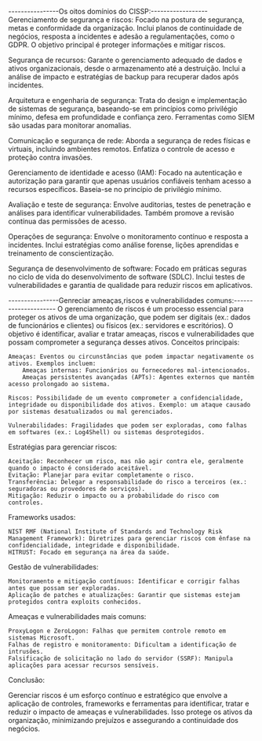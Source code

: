 ----------------Os oitos domínios do CISSP:------------------
Gerenciamento de segurança e riscos: Focado na postura de segurança, metas e conformidade da organização. Inclui planos de continuidade de negócios, resposta a incidentes e adesão a regulamentações, como o GDPR. O objetivo principal é proteger informações e mitigar riscos.

Segurança de recursos: Garante o gerenciamento adequado de dados e ativos organizacionais, desde o armazenamento até a destruição. Inclui a análise de impacto e estratégias de backup para recuperar dados após incidentes.

Arquitetura e engenharia de segurança: Trata do design e implementação de sistemas de segurança, baseando-se em princípios como privilégio mínimo, defesa em profundidade e confiança zero. Ferramentas como SIEM são usadas para monitorar anomalias.

Comunicação e segurança de rede: Aborda a segurança de redes físicas e virtuais, incluindo ambientes remotos. Enfatiza o controle de acesso e proteção contra invasões.

Gerenciamento de identidade e acesso (IAM): Focado na autenticação e autorização para garantir que apenas usuários confiáveis tenham acesso a recursos específicos. Baseia-se no princípio de privilégio mínimo.

Avaliação e teste de segurança: Envolve auditorias, testes de penetração e análises para identificar vulnerabilidades. Também promove a revisão contínua das permissões de acesso.

Operações de segurança: Envolve o monitoramento contínuo e resposta a incidentes. Inclui estratégias como análise forense, lições aprendidas e treinamento de conscientização.

Segurança de desenvolvimento de software: Focado em práticas seguras no ciclo de vida do desenvolvimento de software (SDLC). Inclui testes de vulnerabilidades e garantia de qualidade para reduzir riscos em aplicativos.

 ----------------Genreciar ameaças,riscos e vulnerabilidades comuns:---------------------
O gerenciamento de riscos é um processo essencial para proteger os ativos de uma organização, que podem ser digitais (ex.: dados de funcionários e clientes) ou físicos (ex.: servidores e escritórios). O objetivo é identificar, avaliar e tratar ameaças, riscos e vulnerabilidades que possam comprometer a segurança desses ativos.
Conceitos principais:

    Ameaças: Eventos ou circunstâncias que podem impactar negativamente os ativos. Exemplos incluem:
        Ameaças internas: Funcionários ou fornecedores mal-intencionados.
        Ameaças persistentes avançadas (APTs): Agentes externos que mantêm acesso prolongado ao sistema.

    Riscos: Possibilidade de um evento comprometer a confidencialidade, integridade ou disponibilidade dos ativos. Exemplo: um ataque causado por sistemas desatualizados ou mal gerenciados.

    Vulnerabilidades: Fragilidades que podem ser exploradas, como falhas em softwares (ex.: Log4Shell) ou sistemas desprotegidos.

Estratégias para gerenciar riscos:

    Aceitação: Reconhecer um risco, mas não agir contra ele, geralmente quando o impacto é considerado aceitável.
    Evitação: Planejar para evitar completamente o risco.
    Transferência: Delegar a responsabilidade do risco a terceiros (ex.: seguradoras ou provedores de serviços).
    Mitigação: Reduzir o impacto ou a probabilidade do risco com controles.

Frameworks usados:

    NIST RMF (National Institute of Standards and Technology Risk Management Framework): Diretrizes para gerenciar riscos com ênfase na confidencialidade, integridade e disponibilidade.
    HITRUST: Focado em segurança na área da saúde.

Gestão de vulnerabilidades:

    Monitoramento e mitigação contínuos: Identificar e corrigir falhas antes que possam ser exploradas.
    Aplicação de patches e atualizações: Garantir que sistemas estejam protegidos contra exploits conhecidos.

Ameaças e vulnerabilidades mais comuns:

    ProxyLogon e ZeroLogon: Falhas que permitem controle remoto em sistemas Microsoft.
    Falhas de registro e monitoramento: Dificultam a identificação de intrusões.
    Falsificação de solicitação no lado do servidor (SSRF): Manipula aplicações para acessar recursos sensíveis.

Conclusão:

Gerenciar riscos é um esforço contínuo e estratégico que envolve a aplicação de controles, frameworks e ferramentas para identificar, tratar e reduzir o impacto de ameaças e vulnerabilidades. Isso protege os ativos da organização, minimizando prejuízos e assegurando a continuidade dos negócios.